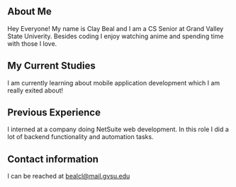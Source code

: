 ## About Me
Hey Everyone! My name is Clay Beal and I am a CS Senior at Grand Valley State Univerity.
Besides coding I enjoy watching anime and spending time with those I love.

## My Current Studies
I am currently learning about mobile application development which I am really exited about!

## Previous Experience
I interned at a company doing NetSuite web development.
In this role I did a lot of backend functionality and automation tasks.

## Contact information
I can be reached at bealcl@mail.gvsu.edu
